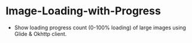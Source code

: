 # Image-Loading-with-Progress

* Show loading progress count (0-100% loading) of large images using Glide & Okhttp client.
